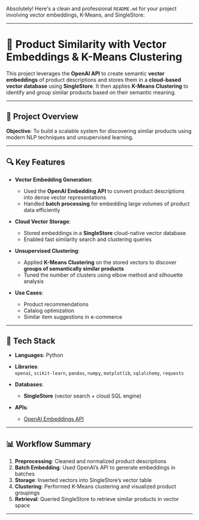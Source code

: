 Absolutely! Here's a clean and professional `README.md` for your project involving vector embeddings, K-Means, and SingleStore:

---

# 🧠 Product Similarity with Vector Embeddings & K-Means Clustering

This project leverages the **OpenAI API** to create semantic **vector embeddings** of product descriptions and stores them in a **cloud-based vector database** using **SingleStore**. It then applies **K-Means Clustering** to identify and group similar products based on their semantic meaning.

---

## 📁 Project Overview

**Objective**: To build a scalable system for discovering similar products using modern NLP techniques and unsupervised learning.

---

## 🔍 Key Features

- **Vector Embedding Generation**:
  - Used the **OpenAI Embedding API** to convert product descriptions into dense vector representations
  - Handled **batch processing** for embedding large volumes of product data efficiently

- **Cloud Vector Storage**:
  - Stored embeddings in a **SingleStore** cloud-native vector database
  - Enabled fast similarity search and clustering queries

- **Unsupervised Clustering**:
  - Applied **K-Means Clustering** on the stored vectors to discover **groups of semantically similar products**
  - Tuned the number of clusters using elbow method and silhouette analysis

- **Use Cases**:
  - Product recommendations
  - Catalog optimization
  - Similar item suggestions in e-commerce

---

## 🧰 Tech Stack

- **Languages**: Python
- **Libraries**:  
  `openai`, `scikit-learn`, `pandas`, `numpy`, `matplotlib`, `sqlalchemy`, `requests`

- **Databases**:
  - **SingleStore** (vector search + cloud SQL engine)

- **APIs**:
  - [OpenAI Embeddings API](https://platform.openai.com/docs/guides/embeddings)

---

## 📊 Workflow Summary

1. **Preprocessing**: Cleaned and normalized product descriptions
2. **Batch Embedding**: Used OpenAI’s API to generate embeddings in batches
3. **Storage**: Inserted vectors into SingleStore’s vector table
4. **Clustering**: Performed K-Means clustering and visualized product groupings
5. **Retrieval**: Queried SingleStore to retrieve similar products in vector space

---

